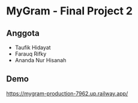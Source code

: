 # MyGram - Final Project 2

## Anggota

- Taufik Hidayat
- Farauq Rifky
- Ananda Nur Hisanah

## Demo

https://mygram-production-7962.up.railway.app/